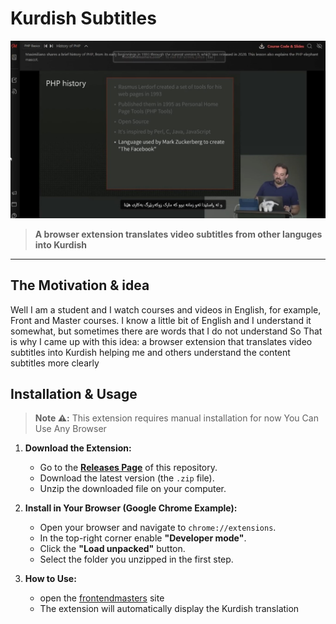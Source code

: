 # Kurdish Subtitles


[![Watch the demo](./Preview/image.png)](https://drive.google.com/file/d/18KkywVPXi-hvvUKQbUAzX6XFDggV_S5a/view)

> **A browser extension translates video subtitles from other languges into Kurdish**

---

## The Motivation & idea 

 Well I am a student and I watch courses and videos in English, for example, Front and Master courses. I know a little bit of English and I understand it somewhat, but sometimes there are words that I do not understand So That is why I came up with this idea: a browser extension that translates video subtitles into Kurdish helping me and others  understand the content subtitles more clearly

 ## Installation & Usage 

> **Note ⚠️:** This extension requires manual installation for now You Can Use Any Browser

1.  **Download the Extension:**
    *   Go to the [**Releases Page**](https://github.com/BDXBB/kurdish-subtitles/releases) of this repository.
    *   Download the latest version (the `.zip` file).
    *   Unzip the downloaded file on your computer.

2.  **Install in Your Browser (Google Chrome Example):**
    *   Open your browser and navigate to `chrome://extensions`.
    *   In the top-right corner enable **"Developer mode"**.
    *   Click the **"Load unpacked"** button.
    *   Select the folder you unzipped in the first step.

3.  **How to Use:** 
    *   open the [frontendmasters](https://frontendmasters.com/) site
    *   The extension will automatically display the Kurdish translation
